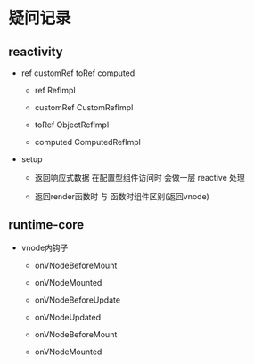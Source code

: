 # 疑问记录

## reactivity

- ref customRef toRef computed

  - ref RefImpl

  - customRef CustomRefImpl

  - toRef ObjectRefImpl

  - computed ComputedRefImpl

- setup 

  - 返回响应式数据 在配置型组件访问时 会做一层 reactive 处理

  - 返回render函数时 与 函数时组件区别(返回vnode)

## 

## runtime-core

- vnode内钩子

  - onVNodeBeforeMount

  - onVNodeMounted

  - onVNodeBeforeUpdate

  - onVNodeUpdated

  - onVNodeBeforeMount

  - onVNodeMounted